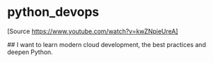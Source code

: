 # python_devops
[Source https://www.youtube.com/watch?v=kwZNpieUreA]

## I want to learn modern cloud development, the best practices and deepen Python.

